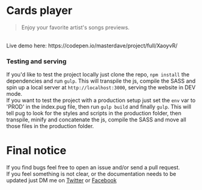 # Cards player
> Enjoy your favorite artist's songs previews.<br>

<br>
Live demo here: https://codepen.io/masterdave/project/full/XaoyvR/
<br>

### Testing and serving
If you'd like to test the project locally just clone the repo, `npm install` the dependencies and run `gulp`. This will transpile the js, compile the SASS and spin up a local server at `http://localhost:3000`, serving the website in DEV mode.<br>
If you want to test the project with a production setup just set the `env` var to 'PROD' in the index.pug file, then run `gulp build` and finally `gulp`. 
This will tell pug to look for the styles and scripts in the production folder, then transpile, minify and concatenate the js, compile the SASS and move all those files in the production folder.<br>

# Final notice
If you find bugs feel free to open an issue and/or send a pull request. <br>
If you feel something is not clear, or the documentation needs to be updated just DM me on [Twitter][#masterdave-twitter] or [Facebook][#masterdave-fb]

[#masterdave-twitter]:  https://twitter.com/masterdaveh
[#masterdave-fb]:       https://www.facebook.com/davide.vico.5